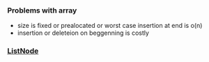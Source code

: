 ### Problems with array
- size is fixed or prealocated or worst case insertion at end is o(n)
- insertion or deleteion on beggenning is costly

### [ListNode](https://github.com/Satwikan/dsa/blob/master/linked%20list/ListNode.cpp)
